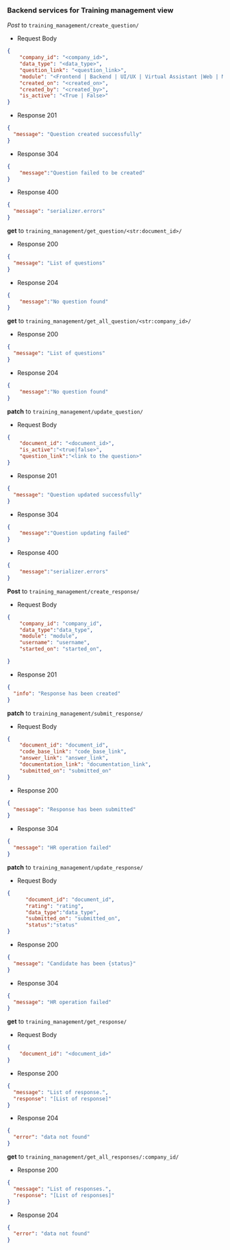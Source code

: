 ### Backend services for Training management view

_Post_ to `training_management/create_question/`

- Request Body

```json
{
    "company_id": "<company_id>",
    "data_type": "<data_type>",
    "question_link": "<question_link>",
    "module": "<Frontend | Backend | UI/UX | Virtual Assistant |Web | Mobile>",
    "created_on": "<created_on>",
    "created_by": "<created_by>",
    "is_active": "<True | False>"
}
```

- Response 201

```json
{
  "message": "Question created successfully"
}
```

- Response 304

```json
{
    "message":"Question failed to be created"
}
```

- Response 400

```json
{
  "message": "serializer.errors"
}
```

__get__ to `training_management/get_question/<str:document_id>/`

- Response 200

```json
{
  "message": "List of questions"
}
```

- Response 204

```json
{
    "message":"No question found"
}
```

__get__ to `training_management/get_all_question/<str:company_id>/`

- Response 200

```json
{
  "message": "List of questions"
}
```

- Response 204

```json
{
    "message":"No question found"
}
```


__patch__ to `training_management/update_question/`

- Request Body

```json
{
    "document_id": "<document_id>",
    "is_active":"<true|false>",
    "question_link":"<link to the question>"
}
```

- Response 201

```json
{
  "message": "Question updated successfully"
}
```

- Response 304

```json
{
    "message":"Question updating failed"
}
```
- Response 400

```json
{
    "message":"serializer.errors"
}
```

__Post__ to `training_management/create_response/`

- Request Body

```json
{
    "company_id": "company_id",
    "data_type":"data_type",
    "module": "module",
    "username": "username",
    "started_on": "started_on",

}
```

- Response 201

```json
{
  "info": "Response has been created"
}
```



__patch__ to `training_management/submit_response/`

- Request Body

```json
{
    "document_id": "document_id",
    "code_base_link": "code_base_link",
    "answer_link": "answer_link",
    "documentation_link": "documentation_link",
    "submitted_on": "submitted_on"
}
```

- Response 200

```json
{
  "message": "Response has been submitted"
}
```
- Response 304

```json
{
  "message": "HR operation failed"
}
```


__patch__ to `training_management/update_response/`

- Request Body

```json
{
      "document_id": "document_id",
      "rating": "rating",
      "data_type":"data_type",
      "submitted_on": "submitted_on",
      "status":"status"
}
```

- Response 200

```json
{
  "message": "Candidate has been {status}"
}
```
- Response 304

```json
{
  "message": "HR operation failed"
}
```

__get__ to `training_management/get_response/`

- Request Body

```json
{
    "document_id": "<document_id>"
}
```

- Response 200

```json
{
  "message": "List of response.",
  "response": "[List of response]"
}
```
- Response 204

```json
{
  "error": "data not found"
}
```
__get__ to `training_management/get_all_responses/:company_id/`

- Response 200

```json
{
  "message": "List of responses.",
  "response": "[List of responses]"
}
```
- Response 204

```json
{
  "error": "data not found"
}
```
